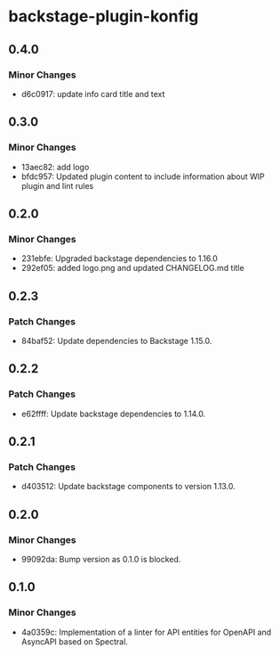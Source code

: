# backstage-plugin-konfig

## 0.4.0

### Minor Changes

- d6c0917: update info card title and text

## 0.3.0

### Minor Changes

- 13aec82: add logo
- bfdc957: Updated plugin content to include information about WIP plugin and lint rules

## 0.2.0

### Minor Changes

- 231ebfe: Upgraded backstage dependencies to 1.16.0
- 292ef05: added logo.png and updated CHANGELOG.md title

## 0.2.3

### Patch Changes

- 84baf52: Update dependencies to Backstage 1.15.0.

## 0.2.2

### Patch Changes

- e62ffff: Update backstage dependencies to 1.14.0.

## 0.2.1

### Patch Changes

- d403512: Update backstage components to version 1.13.0.

## 0.2.0

### Minor Changes

- 99092da: Bump version as 0.1.0 is blocked.

## 0.1.0

### Minor Changes

- 4a0359c: Implementation of a linter for API entities for OpenAPI and AsyncAPI based on Spectral.
